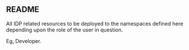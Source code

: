 ## README

All IDP related resources to be deployed to the namespaces defined here depending upon the role of the user in question.

Eg, Developer.